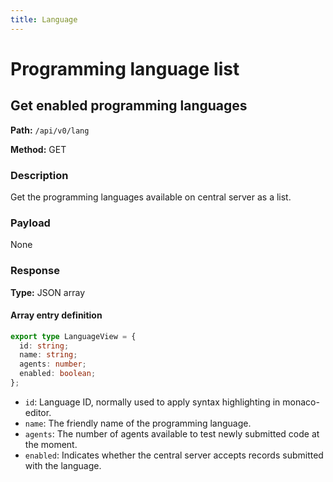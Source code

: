 ```yaml
---
title: Language
---
```


# Programming language list

## Get enabled programming languages

**Path:** `/api/v0/lang`

**Method:** GET

### Description

Get the programming languages available on central server as a list.

### Payload

None

### Response

**Type:** JSON array

#### Array entry definition

```typescript
export type LanguageView = {
  id: string;
  name: string;
  agents: number;
  enabled: boolean;
};
```

- `id`: Language ID, normally used to apply syntax highlighting in monaco-editor.
- `name`: The friendly name of the programming language.
- `agents`: The number of agents available to test newly submitted code at the moment.
- `enabled`: Indicates whether the central server accepts records submitted with the language.
